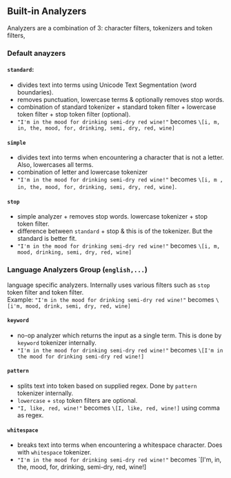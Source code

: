## Built-in Analyzers

Analyzers are a combination of 3: character filters, tokenizers and token filters,

### Default anayzers

#### `standard`:

- divides text into terms using Unicode Text Segmentation (word boundaries).
- removes punctuation, lowercase terms & optionally removes stop words.
- combination of standard tokenizer + standard token filter + lowercase token filter + stop token filter (optional).
- `"I'm in the mood for drinking semi-dry red wine!"` becomes `\[i, m, in, the, mood, for, drinking, semi, dry, red, wine]`

#### `simple`

- divides text into terms when encountering a character that is not a letter. Also, lowercases all terms.
- combination of letter and lowercase tokenizer
- `"I'm in the mood for drinking semi-dry red wine!"` becomes `\[i, m , in, the, mood, for, drinking, semi, dry, red, wine]`.

#### `stop`

- simple analyzer + removes stop words. lowercase tokenizer + stop token filter.
- difference between `standard` + stop & this is of the tokenizer. But the standard is better fit.
- `"I'm in the mood for drinking semi-dry red wine!"` becomes `\[i, m, mood, drinking, semi, dry, red, wine]`

### Language Analyzers Group (`english,...`)

language specific analyzers. Internally uses various filters such as `stop` token filter and <stemmer> token filter.<br>
Example: `"I'm in the mood for drinking semi-dry red wine!"` becomes `\[i'm, mood, drink, semi, dry, red, wine]`

#### `keyword`

- no-op analyzer which returns the input as a single term. This is done by `keyword` tokenizer internally.
- `"I'm in the mood for drinking semi-dry red wine!"` becomes `\[I'm in the mood for drinking semi-dry red wine!]`

#### `pattern`

- splits text into token based on supplied regex. Done by `pattern` tokenizer internally.
- `lowercase` + `stop` token filters are optional.
- `"I, like, red, wine!"` becomes `\[I, like, red, wine!]` using comma as regex.

#### `whitespace`

- breaks text into terms when encountering a whitespace character. Does with `whitespace` tokenizer.
- `"I'm in the mood for drinking semi-dry red wine!"` becomes `\[I'm, in, the, mood, for, drinking, semi-dry, red, wine!]
